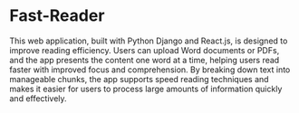 # Fast-Reader
This web application, built with Python Django and React.js, is designed to improve reading efficiency. Users can upload Word documents or PDFs, and the app presents the content one word at a time, helping users read faster with improved focus and comprehension. By breaking down text into manageable chunks, the app supports speed reading techniques and makes it easier for users to process large amounts of information quickly and effectively.
